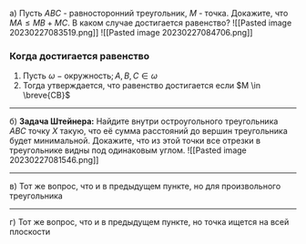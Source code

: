 а) Пусть $ABC$ - равносторонний треугольник, $M$ - точка. Докажите, что $MA\leq MB+MC$. В каком случае достигается равенство?
![[Pasted image 20230227083519.png]]
![[Pasted image 20230227084706.png]]
### Когда достигается равенство
1) Пусть $\omega - \text{окружность}; A, B, C \in \omega$
2) Тогда утверждается, что равенство достигается если $M \in \breve{CB}$

---
б) **Задача Штейнера:** Найдите внутри остроугольного треугольника $ABC$ точку $X$ такую, что её сумма расстояний до вершин треугольника будет минимальной. Докажите, что из этой точки все отрезки в треугольнике видны под одинаковым углом.
![[Pasted image 20230227081546.png]]

---
в) Тот же вопрос, что и в предыдущем пункте, но для произвольного треугольника

---
г) Тот же вопрос, что и в предыдущем пункте, но точка ищется на всей плоскости